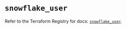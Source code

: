 # `snowflake_user`

Refer to the Terraform Registry for docs: [`snowflake_user`](https://registry.terraform.io/providers/snowflake-labs/snowflake/0.100.0/docs/resources/user).
